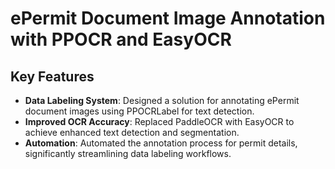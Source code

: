# ePermit Document Image Annotation with PPOCR and EasyOCR

## Key Features

- **Data Labeling System**: Designed a solution for annotating ePermit document images using PPOCRLabel for text detection.
- **Improved OCR Accuracy**: Replaced PaddleOCR with EasyOCR to achieve enhanced text detection and segmentation.
- **Automation**: Automated the annotation process for permit details, significantly streamlining data labeling workflows.
